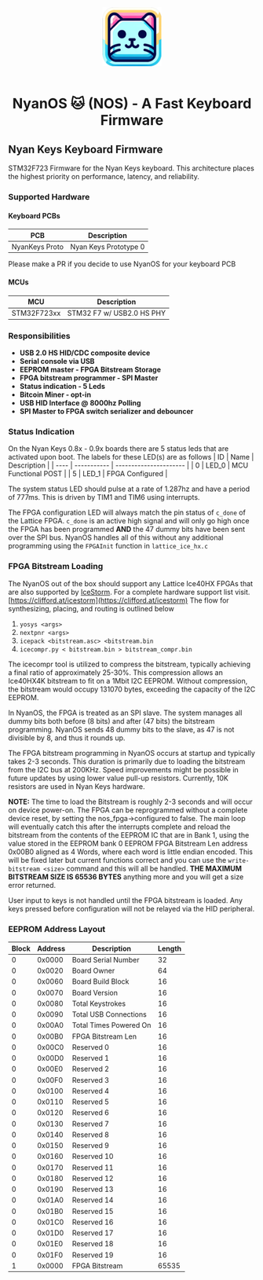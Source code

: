 <div align="center">
 <img src="assets/images/icon_square.png" width="120" height="120">
</div>

<br>

<div align="center">
    <h1>NyanOS 🐱 (NOS) - A Fast Keyboard Firmware</h1>
</div>

## Nyan Keys Keyboard Firmware
STM32F723 Firmware for the Nyan Keys keyboard. This architecture places the highest priority on performance, latency, and reliability.

### Supported Hardware

#### Keyboard PCBs
| PCB            | Description               |
| -------------- | ------------------------- |
| NyanKeys Proto | Nyan Keys Prototype 0     |

Please make a PR if you decide to use NyanOS for your keyboard PCB

#### MCUs
| MCU         | Description               |
| ----------- | ------------------------- |
| STM32F723xx | STM32 F7 w/ USB2.0 HS PHY |

### Responsibilities 
 - __USB 2.0 HS HID/CDC composite device__
 - __Serial console via USB__
 - __EEPROM master - FPGA Bitstream Storage__
 - __FPGA bitstream programmer - SPI Master__
 - __Status indication - 5 Leds__
 - __Bitcoin Miner - opt-in__
 - __USB HID Interface @ 8000hz Polling__
 - __SPI Master to FPGA switch serializer and debouncer__

### Status Indication
On the Nyan Keys 0.8x - 0.9x boards there are 5 status leds that are activated upon boot. The labels for these LED(s) are as follows
| ID   | Name        | Description            |
| ---- | ----------- | ---------------------- |
| 0    | LED_0       | MCU Functional POST    |
| 5    | LED_1       | FPGA Configured        |

The system status LED should pulse at a rate of 1.287hz and have a period of 777ms. This is driven by TIM1 and TIM6 using interrupts.

The FPGA configuration LED will always match the pin status of ```c_done``` of the Lattice FPGA. ```c_done``` is an active high signal and will only go high once the FPGA has been programmed __AND__ the 47 dummy bits have been sent over the SPI bus. NyanOS handles all of this without any additional programming using the ```FPGAInit``` function in ```lattice_ice_hx.c```

### FPGA Bitstream Loading
The NyanOS out of the box should support any Lattice Ice40HX FPGAs that are also supported by [IceStorm](https://github.com/YosysHQ/icestorm). For a complete hardware support list visit. [https://clifford.at/icestorm](https://clifford.at/icestorm) The flow for synthesizing, placing, and routing is outlined below

1. ```yosys <args>```
2. ```nextpnr <args>```
3. ```icepack <bitstream.asc> <bitstream.bin```
4. ```icecompr.py < bitstream.bin > bitstream_compr.bin```

The icecompr tool is utilized to compress the bitstream, typically achieving a final ratio of approximately 25-30%. This compression allows an Ice40HX4K bitstream to fit on a 1Mbit I2C EEPROM. Without compression, the bitstream would occupy 131070 bytes, exceeding the capacity of the I2C EEPROM.

In NyanOS, the FPGA is treated as an SPI slave. The system manages all dummy bits both before (8 bits) and after (47 bits) the bitstream programming. NyanOS sends 48 dummy bits to the slave, as 47 is not divisible by 8, and thus it rounds up.

The FPGA bitstream programming in NyanOS occurs at startup and typically takes 2-3 seconds. This duration is primarily due to loading the bitstream from the I2C bus at 200KHz. Speed improvements might be possible in future updates by using lower value pull-up resistors. Currently, 10K resistors are used in Nyan Keys hardware.

__NOTE:__ The time to load the Bitstream is roughly 2-3 seconds and will occur on device power-on. The FPGA can be reprogrammed without a complete device reset, by setting the nos_fpga->configured to false. The main loop will eventually catch this after the interrupts complete and reload the bitstream from the contents of the EEPROM IC that are in Bank 1, using the value stored in the EEPROM bank 0 EEPROM FPGA Bitstream Len address 0x00B0 aligned as 4 Words, where each word is little endian encoded. This will be fixed later but current functions correct and you can use the ```write-bitstream <size>``` command and this will all be handled. __THE MAXIMUM BITSTREAM SIZE IS 65536 BYTES__ anything more and you will get a size error returned.

User input to keys is not handled until the FPGA bitstream is loaded. Any keys pressed before configuration will not be relayed via the HID peripheral. 

### EEPROM Address Layout
| Block | Address     | Description            | Length |
| ----  | ----------- | ---------------------- | ------ |
| 0     | 0x0000      | Board Serial Number    | 32     |
| 0     | 0x0020      | Board Owner            | 64     |
| 0     | 0x0060      | Board Build Block      | 16     |
| 0     | 0x0070      | Board Version          | 16     |
| 0     | 0x0080      | Total Keystrokes       | 16     |
| 0     | 0x0090      | Total USB Connections  | 16     |
| 0     | 0x00A0      | Total Times Powered On | 16     |
| 0     | 0x00B0      | FPGA Bitstream Len     | 16     |
| 0     | 0x00C0      | Reserved 0             | 16     |
| 0     | 0x00D0      | Reserved 1             | 16     |
| 0     | 0x00E0      | Reserved 2             | 16     |
| 0     | 0x00F0      | Reserved 3             | 16     |
| 0     | 0x0100      | Reserved 4             | 16     |
| 0     | 0x0110      | Reserved 5             | 16     |
| 0     | 0x0120      | Reserved 6             | 16     |
| 0     | 0x0130      | Reserved 7             | 16     |
| 0     | 0x0140      | Reserved 8             | 16     |
| 0     | 0x0150      | Reserved 9             | 16     |
| 0     | 0x0160      | Reserved 10            | 16     |
| 0     | 0x0170      | Reserved 11            | 16     |
| 0     | 0x0180      | Reserved 12            | 16     |
| 0     | 0x0190      | Reserved 13            | 16     |
| 0     | 0x01A0      | Reserved 14            | 16     |
| 0     | 0x01B0      | Reserved 15            | 16     |
| 0     | 0x01C0      | Reserved 16            | 16     |
| 0     | 0x01D0      | Reserved 17            | 16     |
| 0     | 0x01E0      | Reserved 18            | 16     |
| 0     | 0x01F0      | Reserved 19            | 16     |
| 1     | 0x0000      | FPGA Bitstream         | 65535  |

